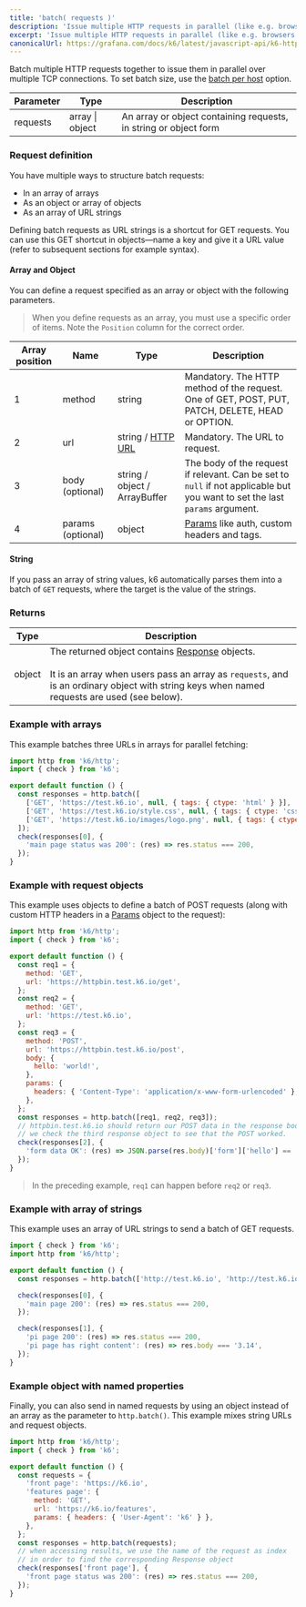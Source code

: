 ```yaml
---
title: 'batch( requests )'
description: 'Issue multiple HTTP requests in parallel (like e.g. browsers tend to do).'
excerpt: 'Issue multiple HTTP requests in parallel (like e.g. browsers tend to do).'
canonicalUrl: https://grafana.com/docs/k6/latest/javascript-api/k6-http/batch/
---
```


Batch multiple HTTP requests together to issue them in parallel over multiple TCP connections.
To set batch size, use the [batch per host](/using-k6/k6-options/reference/#batch-per-host) option.

| Parameter | Type            | Description                                                      |
| --------- | --------------- | ---------------------------------------------------------------- |
| requests  | array \| object | An array or object containing requests, in string or object form |

### Request definition

You have multiple ways to structure batch requests:
- In an array of arrays
- As an object or array of objects
- As an array of URL strings

Defining batch requests as URL strings is a shortcut for GET requests.
You can use this GET shortcut in objects&mdash;name a key and give it a URL value
(refer to subsequent sections for example syntax).

#### Array and Object

You can define a request specified as an array or object with the following parameters.

<Blockquote mod="attention">

When you define requests as an array, you must use a specific order of items.
Note the `Position` column for the correct order.

</Blockquote>

| Array position | Name              | Type             | Description                                                                                                                 |
| -------- | ----------------- | ---------------- | --------------------------------------------------------------------------------------------------------------------------- |
| 1        | method            | string           | Mandatory. The HTTP method of the request. One of GET, POST, PUT, PATCH, DELETE, HEAD or OPTION.                            |
| 2        | url               | string / [HTTP URL](/javascript-api/k6-http/urlurl#returns)  | Mandatory. The URL to request.                                                                                              |
| 3        | body (optional)   | string / object / ArrayBuffer | The body of the request if relevant. Can be set to `null` if not applicable but you want to set the last `params` argument. |
| 4        | params (optional) | object           | [Params](/javascript-api/k6-http/params) like auth, custom headers and tags.                                                |


#### String

If you pass an array of string values, k6 automatically parses them into a batch of `GET` requests, where the target is the value of the strings.

### Returns

| Type   | Description                                                                                                                                                                                                                   |
| ------ | ----------------------------------------------------------------------------------------------------------------------------------------------------------------------------------------------------------------------------- |
| object | The returned object contains [Response](/javascript-api/k6-http/response) objects.<br /><br />It is an array when users pass an array as `requests`, and is an ordinary object with string keys when named requests are used (see below). |

### Example with arrays

This example batches three URLs in arrays for parallel fetching:

<CodeGroup labels={[]}>

```javascript
import http from 'k6/http';
import { check } from 'k6';

export default function () {
  const responses = http.batch([
    ['GET', 'https://test.k6.io', null, { tags: { ctype: 'html' } }],
    ['GET', 'https://test.k6.io/style.css', null, { tags: { ctype: 'css' } }],
    ['GET', 'https://test.k6.io/images/logo.png', null, { tags: { ctype: 'images' } }],
  ]);
  check(responses[0], {
    'main page status was 200': (res) => res.status === 200,
  });
}
```

</CodeGroup>

### Example with request objects

This example uses objects to define a batch of POST requests (along with custom HTTP headers in a [Params](/javascript-api/k6-http/params) object to the request):

<CodeGroup labels={[]}>

```javascript
import http from 'k6/http';
import { check } from 'k6';

export default function () {
  const req1 = {
    method: 'GET',
    url: 'https://httpbin.test.k6.io/get',
  };
  const req2 = {
    method: 'GET',
    url: 'https://test.k6.io',
  };
  const req3 = {
    method: 'POST',
    url: 'https://httpbin.test.k6.io/post',
    body: {
      hello: 'world!',
    },
    params: {
      headers: { 'Content-Type': 'application/x-www-form-urlencoded' },
    },
  };
  const responses = http.batch([req1, req2, req3]);
  // httpbin.test.k6.io should return our POST data in the response body, so
  // we check the third response object to see that the POST worked.
  check(responses[2], {
    'form data OK': (res) => JSON.parse(res.body)['form']['hello'] == 'world!',
  });
}
```

</CodeGroup>

<Blockquote mod="note"
title="Batch requests can happen in any order, or simultaneusly.">

In the preceding example, `req1` can happen before `req2` or `req3`.

</Blockquote>

### Example with array of strings

This example uses an array of URL strings to send a batch of GET requests.

<CodeGroup labels={[]}>

```javascript
import { check } from 'k6';
import http from 'k6/http';

export default function () {
  const responses = http.batch(['http://test.k6.io', 'http://test.k6.io/pi.php']);

  check(responses[0], {
    'main page 200': (res) => res.status === 200,
  });

  check(responses[1], {
    'pi page 200': (res) => res.status === 200,
    'pi page has right content': (res) => res.body === '3.14',
  });
}
```

</CodeGroup>

### Example object with named properties

Finally, you can also send in named requests by using an object instead of an array as the parameter to `http.batch()`.
This example mixes string URLs and request objects.

<CodeGroup labels={[]}>

```javascript
import http from 'k6/http';
import { check } from 'k6';

export default function () {
  const requests = {
    'front page': 'https://k6.io',
    'features page': {
      method: 'GET',
      url: 'https://k6.io/features',
      params: { headers: { 'User-Agent': 'k6' } },
    },
  };
  const responses = http.batch(requests);
  // when accessing results, we use the name of the request as index
  // in order to find the corresponding Response object
  check(responses['front page'], {
    'front page status was 200': (res) => res.status === 200,
  });
}
```

</CodeGroup>
